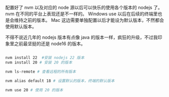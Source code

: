 配置好了 nvm 以及对应的 node 源以后可以快乐的使用各个版本的 nodejs 了。
nvm 在不同的平台上表现还是不一样的。
Windows use 以后在后续的终端里也是会维持之前的版本。
Mac 这边需要单独配置以后才能设为默认版本，不然都会使用默认版本。


不得不说近几年的 nodejs 版本有点像 java 的版本一样，疯狂的升级，不过我印象里之前最坚挺的还是 node16 的版本。


``` bash

nvm install 22  #安装 nodejs 22 版本
nvm install 20 # 安装 20 的版本

nvm ls-remote # 查看远程的所有版本

nvm alias default 18 # 设置默认的版本，终端的默认版本

nvm use 20 # 使用 20 的版本

```